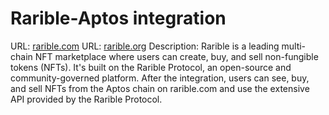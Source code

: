 # Rarible-Aptos integration
URL: [rarible.com](rarible.com)
URL: [rarible.org](rarible.org)
Description: Rarible is a leading multi-chain NFT marketplace where users can create, buy, and sell non-fungible tokens (NFTs). It's built on the Rarible Protocol, an open-source and community-governed platform.
After the integration, users can see, buy, and sell NFTs from the Aptos chain on rarible.com and use the extensive API provided by the Rarible Protocol.
